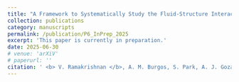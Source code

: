 ```yaml
---
title: "A Framework to Systematically Study the Fluid-Structure Interaction of Phononic Materials with Aerodynamic Flows"
collection: publications
category: manuscripts
permalink: /publication/P6_InPrep_2025
excerpt: 'This paper is currently in preparation.'
date: 2025-06-30
# venue: 'arXiV'
# paperurl: ''
citation: ' <b> V. Ramakrishnan </b>, A. M. Burgos, S. Park, A. J. Goza, K. H. Matlack, "A Framework to Systematically Study the Fluid-Structure Interaction of Phononic Materials with Aerodynamic Flows", <i> In preparation </i>'
---
```


<!-- **Abstract:**  -->